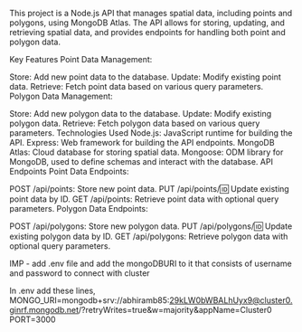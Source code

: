 This project is a Node.js API that manages spatial data, including points and polygons, using MongoDB Atlas. The API allows for storing, updating, and retrieving spatial data, and provides endpoints for handling both point and polygon data.

Key Features
Point Data Management:

Store: Add new point data to the database.
Update: Modify existing point data.
Retrieve: Fetch point data based on various query parameters.
Polygon Data Management:

Store: Add new polygon data to the database.
Update: Modify existing polygon data.
Retrieve: Fetch polygon data based on various query parameters.
Technologies Used
Node.js: JavaScript runtime for building the API.
Express: Web framework for building the API endpoints.
MongoDB Atlas: Cloud database for storing spatial data.
Mongoose: ODM library for MongoDB, used to define schemas and interact with the database.
API Endpoints
Point Data Endpoints:

POST /api/points: Store new point data.
PUT /api/points/:id: Update existing point data by ID.
GET /api/points: Retrieve point data with optional query parameters.
Polygon Data Endpoints:

POST /api/polygons: Store new polygon data.
PUT /api/polygons/:id: Update existing polygon data by ID.
GET /api/polygons: Retrieve polygon data with optional query parameters.


IMP - add .env file and add the mongoDBURI to it that consists of username and password to connect with cluster

In .env add these lines,
MONGO_URI=mongodb+srv://abhiramb85:29kLW0bWBALhUyx9@cluster0.ginrf.mongodb.net/?retryWrites=true&w=majority&appName=Cluster0
PORT=3000